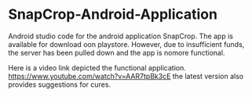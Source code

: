 # SnapCrop-Android-Application
Android studio code for the android application SnapCrop. The app is available for download oon playstore. However, due to insufficient funds, the server has been pulled down and the app is nomore functional.

Here is a video link depicted the functional application.
https://www.youtube.com/watch?v=AAR7tpBk3cE
the latest version also provides suggestions for cures.
